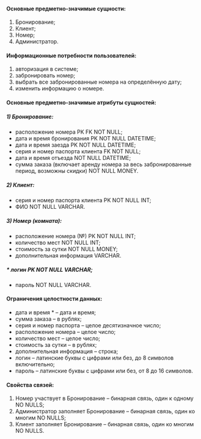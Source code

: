 
#### Основные предметно-значимые сущности:
1) Бронирование;
2) Клиент;
3) Номер;
4) Администратор.

#### Информационные потребности пользователей: 
1) авторизация в системе;
2) забронировать номер;
3) выбрать все забронированные номера на определённую дату;
4) изменить информацию о номере.

#### Основные предметно-значимые атрибуты сущностей:
##### 1) Бронирование:
*	расположение номера PK FK NOT NULL;
*	дата и время бронирования PK NOT NULL DATETIME;
*	дата и время заезда PK NOT NULL DATETIME;
*	серия и номер паспорта клиента FK NOT NULL;
*	дата и время отъезда NOT NULL DATETIME;
*	сумма заказа (включает аренду номера за весь забронированные период, возможны скидки) NOT NULL MONEY.
##### 2) Клиент:
* серия и номер паспорта клиента PK NOT NULL INT;
*	ФИО NOT NULL VARCHAR.
##### 3)	Номер (комната):
*	расположение номера (№) PK NOT NULL INT;
*	количество мест NOT NULL INT;
*	стоимость за сутки NOT NULL MONEY;
*	дополнительная информация VARCHAR.
##### *	логин PK NOT NULL VARCHAR;
*	пароль NOT NULL VARCHAR.

#### Ограничения целостности данных:
*	дата и время * – дата и время;
*	сумма заказа – в рублях;
*	серия и номер паспорта – целое десятизначное число;
*	расположение номера – целое число;
*	количество мест – целое число;
*	стоимость за сутки – в рублях;
*	дополнительная информация – строка;
*	логин – латинские буквы с цифрами или без, до 8 символов включительно;
*	пароль – латинские буквы с цифрами или без, от 8 до 16 символов.

#### Свойства связей:
1) Номер участвует в Бронирование – бинарная связь, один к одному NO NULLS;
2) Администратор заполняет Бронирование – бинарная связь, один ко многим NO NULLS;
3) Клиент заполняет Бронирование – бинарная связь, один ко многим NO NULLS.
